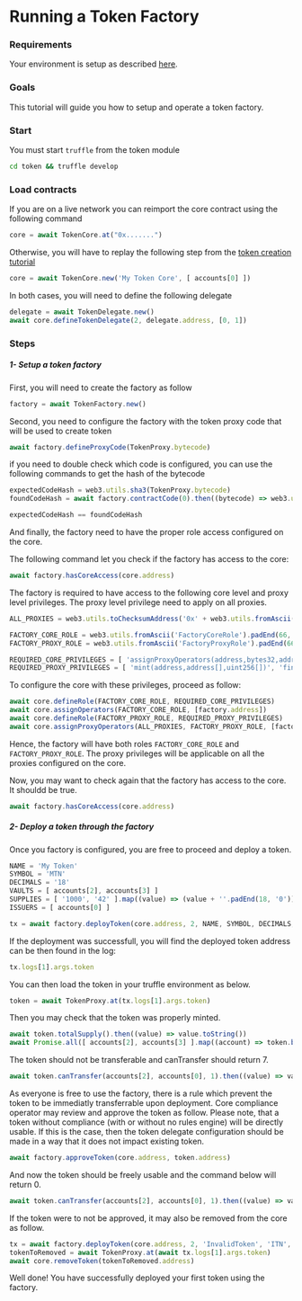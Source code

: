 
# Running a Token Factory

### Requirements

Your environment is setup as described [here](./Tutorials.md#requirements).

### Goals

This tutorial will guide you how to setup and operate a token factory.

### Start

You must start `truffle` from the token module
```bash
cd token && truffle develop
```

### Load contracts

If you are on a live network you can reimport the core contract using the following command

```javascript
core = await TokenCore.at("0x.......")
```

Otherwise, you will have to replay the following step from the [token creation tutorial](./01-TokenCreation.md)

```javascript
core = await TokenCore.new('My Token Core', [ accounts[0] ])
```

In both cases, you will need to define the following delegate

```javascript
delegate = await TokenDelegate.new()
await core.defineTokenDelegate(2, delegate.address, [0, 1])
```

### Steps

##### 1- Setup a token factory

First, you will need to create the factory as follow

```javascript
factory = await TokenFactory.new()
```

Second, you need to configure the factory with the token proxy code that will be used to create token

```javascript
await factory.defineProxyCode(TokenProxy.bytecode)
```

if you need to double check which code is configured, you can use the following commands to get the hash of the bytecode

```javascript
expectedCodeHash = web3.utils.sha3(TokenProxy.bytecode)
foundCodeHash = await factory.contractCode(0).then((bytecode) => web3.utils.sha3(bytecode))

expectedCodeHash == foundCodeHash
```

And finally, the factory need to have the proper role access configured on the core.

The following command let you check if the factory has access to the core:

```javascript
await factory.hasCoreAccess(core.address)
```

The factory is required to have access to the following core level and proxy level privileges.
The proxy level privilege need to apply on all proxies.

```javascript
ALL_PROXIES = web3.utils.toChecksumAddress('0x' + web3.utils.fromAscii('AllProxies').substr(2).padStart(40, '0'))

FACTORY_CORE_ROLE = web3.utils.fromAscii('FactoryCoreRole').padEnd(66, '0')
FACTORY_PROXY_ROLE = web3.utils.fromAscii('FactoryProxyRole').padEnd(66, '0')

REQUIRED_CORE_PRIVILEGES = [ 'assignProxyOperators(address,bytes32,address[])', 'defineToken(address,uint256,string,string,uint256)' ].map((x) => web3.utils.sha3(x).substr(0, 10))
REQUIRED_PROXY_PRIVILEGES = [ 'mint(address,address[],uint256[])', 'finishMinting(address)', 'defineLock(address,uint256,uint256,address[])', 'defineRules(address,address[])' ].map((x) => web3.utils.sha3(x).substr(0, 10))
```

To configure the core with these privileges, proceed as follow:

```javascript
await core.defineRole(FACTORY_CORE_ROLE, REQUIRED_CORE_PRIVILEGES)
await core.assignOperators(FACTORY_CORE_ROLE, [factory.address])
await core.defineRole(FACTORY_PROXY_ROLE, REQUIRED_PROXY_PRIVILEGES)
await core.assignProxyOperators(ALL_PROXIES, FACTORY_PROXY_ROLE, [factory.address])
```

Hence, the factory will have both roles `FACTORY_CORE_ROLE` and `FACTORY_PROXY_ROLE`.
The proxy privileges will be applicable on all the proxies configured on the core.

Now, you may want to check again that the factory has access to the core.
It shouldd be true.

```javascript
await factory.hasCoreAccess(core.address)
```

##### 2- Deploy a token through the factory

Once you factory is configured, you are free to proceed and deploy a token.


```javascript
NAME = 'My Token'
SYMBOL = 'MTN'
DECIMALS = '18'
VAULTS = [ accounts[2], accounts[3] ]
SUPPLIES = [ '1000', '42' ].map((value) => (value + ''.padEnd(18, '0')))
ISSUERS = [ accounts[0] ]

tx = await factory.deployToken(core.address, 2, NAME, SYMBOL, DECIMALS, 0, true, VAULTS, SUPPLIES, ISSUERS)
```

If the deployment was successfull, you will find the deployed token address can be then found in the log:

```javascript
tx.logs[1].args.token
```

You can then load the token in your truffle environment as below.

```javascript
token = await TokenProxy.at(tx.logs[1].args.token)
```

Then you may check that the token was properly minted.

```javascript
await token.totalSupply().then((value) => value.toString())
await Promise.all([ accounts[2], accounts[3] ].map((account) => token.balanceOf(account).then((value) => value.toString())))
```

The token should not be transferable and canTransfer should return 7.

```javascript
await token.canTransfer(accounts[2], accounts[0], 1).then((value) => value.toString())
```

As everyone is free to use the factory, there is a rule which prevent the token to be immediatly transferrable upon deployment.
Core compliance operator may review and approve the token as follow.
Please note, that a token without compliance (with or without no rules engine) will be directly usable. If this is the case, then the token delegate configuration should be made in a way that it does not impact existing token.

```javascript
await factory.approveToken(core.address, token.address)
```

And now the token should be freely usable and the command below will return 0.

```javascript
await token.canTransfer(accounts[2], accounts[0], 1).then((value) => value.toString())
```

If the token were to not be approved, it may also be removed from the core as follow.

```javascript
tx = await factory.deployToken(core.address, 2, 'InvalidToken', 'ITN', 18, 0, true, [ accounts[0] ], [ '100' + ''.padEnd(18, '0') ], [ accounts[0] ])
tokenToRemoved = await TokenProxy.at(await tx.logs[1].args.token)
await core.removeToken(tokenToRemoved.address)
```

Well done! You have successfully deployed your first token using the factory.
